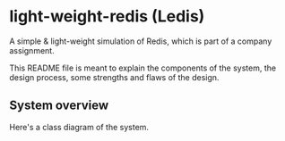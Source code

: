 # light-weight-redis (Ledis)

A simple & light-weight simulation of Redis, which is part of a company assignment.

This README file is meant to explain the components of the system, the design process, some strengths and flaws of the design.

## System overview

Here's a class diagram of the system.

